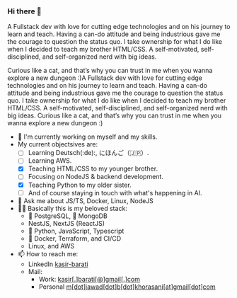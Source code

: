 ### Hi there 👋

A Fullstack dev with love for cutting edge technologies and on his journey to learn and teach. Having a can-do attitude and being industrious gave me the courage to question the status quo. I take ownership for what I do like when I decided to teach my brother HTML/CSS. A self-motivated, self-disciplined, and self-organized nerd with big ideas.

Curious like a cat, and that’s why you can trust in me when you wanna explore a new dungeon :)A Fullstack dev with love for cutting edge technologies and on his journey to learn and teach. Having a can-do attitude and being industrious gave me the courage to question the status quo. I take ownership for what I do like when I decided to teach my brother HTML/CSS. A self-motivated, self-disciplined, and self-organized nerd with big ideas. Curious like a cat, and that’s why you can trust in me when you wanna explore a new dungeon :)

- 🔭 I'm currently working on myself and my skills.
- My current objectsives are:
  - [ ] Learning Deutsch(:de):, にほんご（🇯🇵）.
  - [ ] Learning AWS.
  - [x] Teaching HTML/CSS to my younger brother.
  - [ ] Focusing on NodeJS & backend development.
  - [x] Teaching Python to my older sister.
  - [ ] And of course staying in touch with what's happening in AI.
- 💬 Ask me about JS/TS, Docker, Linux, NodeJS
- 🧑‍💻 Basically this is my beloved stack:
  - :elephant: PostgreSQL, :seedling: MongoDB
  - NestJS, NextJS (ReactJS)
  - :snake: Python, JavaScript, Typescript
  - 🐳 Docker, Terraform, and CI/CD
  - Linux, and AWS
- 📫 How to reach me:
  - LinkedIn [kasir-barati](https://www.linkedin.com/in/kasir-barati/)
  - Mail:
    - Work: [kasir[.]barati[@]gmail[.]com](mailto:kasir.barati@gmail.com)
    - Personal [m[dot]jawad[dot]b[dot]khorasani[at]gmail[dot]com](mailto:m.jawad.b.khorasani@gmail.com)
